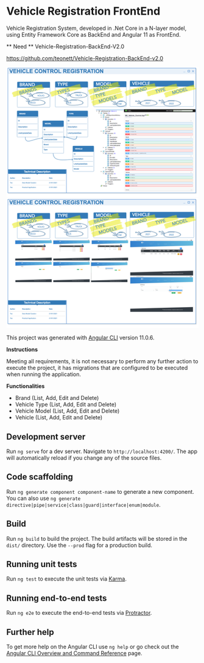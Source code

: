 # Vehicle Registration FrontEnd
Vehicle Registration System, developed in .Net Core in a N-layer model, using Entity Framework Core as BackEnd and Angular 11 as FrontEnd.

** Need ** Vehicle-Registration-BackEnd-V2.0

https://github.com/teonett/Vehicle-Registration-BackEnd-v2.0

<img src="https://github.com/teonett/Vehicle-Registration-FrontEnd-V2.0/blob/main/Documents/BE-FlowProcess.png">

<img src="https://github.com/teonett/Vehicle-Registration-FrontEnd-V2.0/blob/main/Documents/FE-FlowProcess.png">

This project was generated with [Angular CLI](https://github.com/angular/angular-cli) version 11.0.6.

**Instructions**

Meeting all requirements, it is not necessary to perform any further action to execute the project, it has migrations that are configured to be executed when running the application.

**Functionalities**
* Brand (List, Add, Edit and Delete)
* Vehicle Type (List, Add, Edit and Delete)
* Vehicle Model (List, Add, Edit and Delete)
* Vehicle (List, Add, Edit and Delete)

## Development server

Run `ng serve` for a dev server. Navigate to `http://localhost:4200/`. The app will automatically reload if you change any of the source files.

## Code scaffolding

Run `ng generate component component-name` to generate a new component. You can also use `ng generate directive|pipe|service|class|guard|interface|enum|module`.

## Build

Run `ng build` to build the project. The build artifacts will be stored in the `dist/` directory. Use the `--prod` flag for a production build.

## Running unit tests

Run `ng test` to execute the unit tests via [Karma](https://karma-runner.github.io).

## Running end-to-end tests

Run `ng e2e` to execute the end-to-end tests via [Protractor](http://www.protractortest.org/).

## Further help

To get more help on the Angular CLI use `ng help` or go check out the [Angular CLI Overview and Command Reference](https://angular.io/cli) page.

